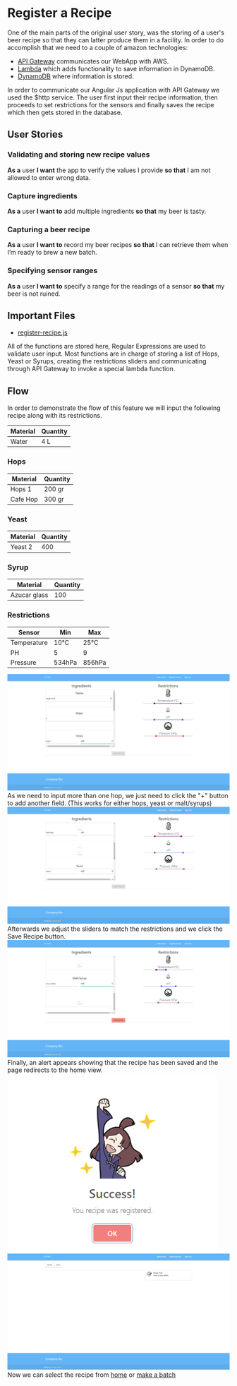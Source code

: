 # Register a Recipe
One of the main parts of the original user story, was the storing of a user's beer recipe so that they can latter produce them in a facility. In order to do accomplish that we need to a couple of amazon technologies:
* [API Gateway](https://aws.amazon.com/api-gateway/ "API Gateway") communicates our WebApp with AWS.
* [Lambda](https://aws.amazon.com/lambda/ "Lambda") which adds functionality to save information in DynamoDB.
* [DynamoDB](https://aws.amazon.com/dynamodb/ "DynamoDB") where information is stored.

In order to communicate our Angular Js application with API Gateway we used the $http service. The user first input their recipe information, then proceeds to set restrictions for the sensors and finally saves the recipe which then gets stored in the database. 
## User Stories 
### Validating and storing new recipe values
**As a** user **I want** the app to verify the values I provide **so that** I am not allowed to enter wrong data.

### Capture ingredients
**As a** user **I want to** add multiple ingredients **so that** my beer is tasty.

### Capturing a beer recipe
**As a** user **I want to** record my beer recipes **so that** I can retrieve them when I’m ready to brew a new batch.

### Specifying sensor ranges
**As a** user **I want to** specify a range for the readings of a sensor **so that** my beer is not ruined.

## Important Files 
* [register-recipe.js](https://github.com/KillerFarmer/BYBY/tree/documentation/js/register-recipe.js "register-recipe.js")

All of the functions are stored here, Regular Expressions are used to validate user input. Most functions are in charge of storing a list of Hops, Yeast or Syrups, creating the restrictions sliders and communicating through API Gateway to invoke a special lambda function. 
## Flow
In order to demonstrate the flow of this feature we will input the following recipe along with its restrictions. 

| Material     | Quantity   |
|--------------|------------|
| Water        | 4 L        |

### Hops   

| Material     | Quantity   |
|--------------|------------|     
| Hops 1       | 200 gr     |
| Cafe Hop     | 300 gr     |

### Yeast 

| Material     | Quantity   |
|--------------|------------|  
| Yeast 2      | 400        |

### Syrup

| Material     | Quantity   |
|--------------|------------|  
| Azucar glass | 100        |

### Restrictions

| Sensor       | Min        | Max    |
|--------------|------------|--------|  
| Temperature  | 10°C       | 25°C   |
| PH           | 5          | 9      |
| Pressure     | 534hPa     | 856hPa |

![Recipe1](https://raw.githubusercontent.com/KillerFarmer/BYBY/documentation/documentation/img/recipe1.png "Recipe")
As we need to input more than one hop, we just need to click the "+" button to add another field. (This works for either hops, yeast or malt/syrups)
![Recipe2](https://raw.githubusercontent.com/KillerFarmer/BYBY/documentation/documentation/img/recipe2.png "Recipe")
Afterwards we adjust the sliders to match the restrictions and we click the Save Recipe button.
![Recipe3](https://raw.githubusercontent.com/KillerFarmer/BYBY/documentation/documentation/img/recipe3.png "Recipe")
Finally, an alert appears showing that the recipe has been saved and the page redirects to the home view. 
![Success](https://raw.githubusercontent.com/KillerFarmer/BYBY/documentation/documentation/img/recipesuccess.png "Success")
![Done](https://raw.githubusercontent.com/KillerFarmer/BYBY/documentation/documentation/img/recipedone.png "Done")
Now we can select the recipe from [home](https://github.com/KillerFarmer/BYBY/tree/documentation/documentation/home.md "home") or [make a batch](https://github.com/KillerFarmer/BYBY/tree/documentation/documentation/batch.md "make a batch")
